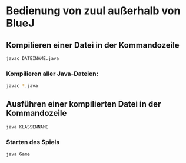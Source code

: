 # Bedienung von zuul außerhalb von BlueJ

## Kompilieren einer Datei in der Kommandozeile

```sh
javac DATEINAME.java
```
### Kompilieren aller Java-Dateien:
```sh
javac *.java
```

## Ausführen einer kompilierten Datei in der Kommandozeile

```sh
java KLASSENNAME
```

### Starten des Spiels 
```sh
java Game
```